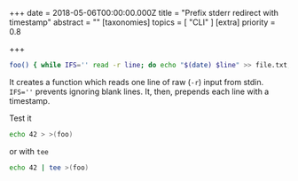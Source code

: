 +++
date = 2018-05-06T00:00:00.000Z
title = "Prefix stderr redirect with timestamp"
abstract = ""
[taxonomies]
topics = [ "CLI" ]
[extra]
priority = 0.8

+++


```bash
foo() { while IFS='' read -r line; do echo "$(date) $line" >> file.txt; done; };
```

It creates a function which reads one line of raw (`-r`) input from stdin. `IFS=''` prevents ignoring blank lines.
It, then, prepends each line with a timestamp.

Test it

```bash
echo 42 > >(foo)
```

or with `tee`

```bash
echo 42 | tee >(foo)
```
